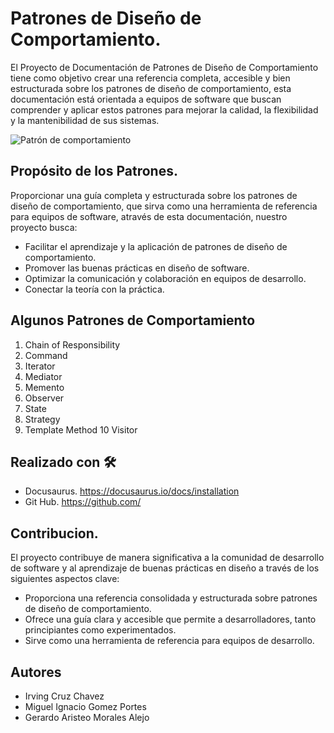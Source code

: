 # Patrones de Diseño de Comportamiento.

El Proyecto de Documentación de Patrones de Diseño de Comportamiento tiene como objetivo crear una referencia completa, accesible y bien estructurada sobre los patrones de diseño de comportamiento, esta documentación está orientada a equipos de software que buscan comprender y aplicar estos patrones para mejorar la calidad, la flexibilidad y la mantenibilidad de sus sistemas. 

![Patrón de comportamiento](https://danielggarcia.wordpress.com/wp-content/uploads/2014/05/052014_0541_patronesdec1.png)

## Propósito de los Patrones.

Proporcionar una guía completa y estructurada sobre los patrones de diseño de comportamiento, que sirva como una herramienta de referencia para equipos de software, através de esta documentación, nuestro proyecto busca:

 - Facilitar el aprendizaje y la aplicación de patrones de diseño de comportamiento.
 - Promover las buenas prácticas en diseño de software.
 - Optimizar la comunicación y colaboración en equipos de desarrollo.
 - Conectar la teoría con la práctica.

## Algunos Patrones de Comportamiento

1. Chain of Responsibility
2. Command
3. Iterator
4. Mediator
5. Memento
6. Observer
7. State
8. Strategy
9. Template Method
10 Visitor

## Realizado con 🛠️

 - Docusaurus. https://docusaurus.io/docs/installation
 - Git Hub. https://github.com/

## Contribucion.

El proyecto contribuye de manera significativa a la comunidad de desarrollo de software y al aprendizaje de buenas prácticas en diseño a través de los siguientes aspectos clave:

 - Proporciona una referencia consolidada y estructurada sobre patrones de diseño de comportamiento.
 - Ofrece una guía clara y accesible que permite a desarrolladores, tanto principiantes como experimentados.
 - Sirve como una herramienta de referencia para equipos de desarrollo.

## Autores

 - Irving Cruz Chavez
 - Miguel Ignacio Gomez Portes
 - Gerardo Aristeo Morales Alejo
